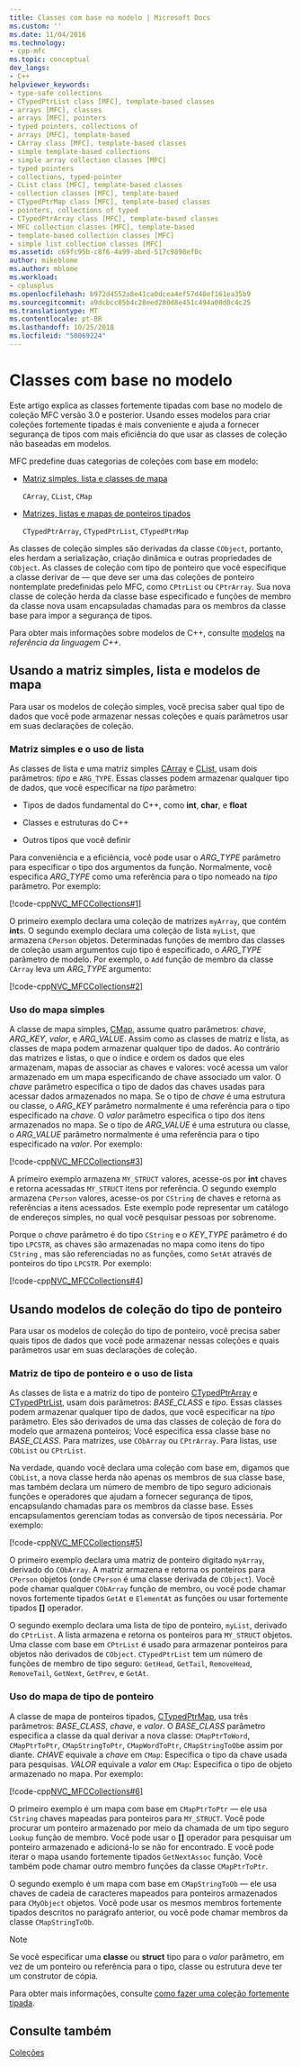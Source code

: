 ```yaml
---
title: Classes com base no modelo | Microsoft Docs
ms.custom: ''
ms.date: 11/04/2016
ms.technology:
- cpp-mfc
ms.topic: conceptual
dev_langs:
- C++
helpviewer_keywords:
- type-safe collections
- CTypedPtrList class [MFC], template-based classes
- arrays [MFC], classes
- arrays [MFC], pointers
- typed pointers, collections of
- arrays [MFC], template-based
- CArray class [MFC], template-based classes
- simple template-based collections
- simple array collection classes [MFC]
- typed pointers
- collections, typed-pointer
- CList class [MFC], template-based classes
- collection classes [MFC], template-based
- CTypedPtrMap class [MFC], template-based classes
- pointers, collections of typed
- CTypedPtrArray class [MFC], template-based classes
- MFC collection classes [MFC], template-based
- template-based collection classes [MFC]
- simple list collection classes [MFC]
ms.assetid: c69fc95b-c8f6-4a99-abed-517c9898ef0c
author: mikeblome
ms.author: mblome
ms.workload:
- cplusplus
ms.openlocfilehash: b972d4552a8e41ca0dcea4ef57d48ef161ea35b9
ms.sourcegitcommit: a9dcbcc85b4c28eed280d8e451c494a00d8c4c25
ms.translationtype: MT
ms.contentlocale: pt-BR
ms.lasthandoff: 10/25/2018
ms.locfileid: "50069224"
---
```

# <a name="template-based-classes"></a>Classes com base no modelo

Este artigo explica as classes fortemente tipadas com base no modelo de coleção MFC versão 3.0 e posterior. Usando esses modelos para criar coleções fortemente tipadas é mais conveniente e ajuda a fornecer segurança de tipos com mais eficiência do que usar as classes de coleção não baseadas em modelos.

MFC predefine duas categorias de coleções com base em modelo:

- [Matriz simples, lista e classes de mapa](#_core_using_simple_array.2c_.list.2c_.and_map_templates)

   `CArray`, `CList`, `CMap`

- [Matrizes, listas e mapas de ponteiros tipados](#_core_using_typed.2d.pointer_collection_templates)

   `CTypedPtrArray`, `CTypedPtrList`, `CTypedPtrMap`

As classes de coleção simples são derivadas da classe `CObject`, portanto, eles herdam a serialização, criação dinâmica e outras propriedades de `CObject`. As classes de coleção com tipo de ponteiro que você especifique a classe derivar de — que deve ser uma das coleções de ponteiro nontemplate predefinidas pelo MFC, como `CPtrList` ou `CPtrArray`. Sua nova classe de coleção herda da classe base especificado e funções de membro da classe nova usam encapsuladas chamadas para os membros da classe base para impor a segurança de tipos.

Para obter mais informações sobre modelos de C++, consulte [modelos](../cpp/templates-cpp.md) na *referência da linguagem C++*.

##  <a name="_core_using_simple_array.2c_.list.2c_.and_map_templates"></a> Usando a matriz simples, lista e modelos de mapa

Para usar os modelos de coleção simples, você precisa saber qual tipo de dados que você pode armazenar nessas coleções e quais parâmetros usar em suas declarações de coleção.

###  <a name="_core_simple_array_and_list_usage"></a> Matriz simples e o uso de lista

As classes de lista e uma matriz simples [CArray](../mfc/reference/carray-class.md) e [CList](../mfc/reference/clist-class.md), usam dois parâmetros: *tipo* e `ARG_TYPE`. Essas classes podem armazenar qualquer tipo de dados, que você especificar na *tipo* parâmetro:

- Tipos de dados fundamental do C++, como **int**, **char**, e **float**

- Classes e estruturas do C++

- Outros tipos que você definir

Para conveniência e a eficiência, você pode usar o *ARG_TYPE* parâmetro para especificar o tipo dos argumentos da função. Normalmente, você especifica *ARG_TYPE* como uma referência para o tipo nomeado na *tipo* parâmetro. Por exemplo:

[!code-cpp[NVC_MFCCollections#1](../mfc/codesnippet/cpp/template-based-classes_1.cpp)]

O primeiro exemplo declara uma coleção de matrizes `myArray`, que contém **int**s. O segundo exemplo declara uma coleção de lista `myList`, que armazena `CPerson` objetos. Determinadas funções de membro das classes de coleção usam argumentos cujo tipo é especificado, o *ARG_TYPE* parâmetro de modelo. Por exemplo, o `Add` função de membro da classe `CArray` leva um *ARG_TYPE* argumento:

[!code-cpp[NVC_MFCCollections#2](../mfc/codesnippet/cpp/template-based-classes_2.cpp)]

###  <a name="_core_simple_map_usage"></a> Uso do mapa simples

A classe de mapa simples, [CMap](../mfc/reference/cmap-class.md), assume quatro parâmetros: *chave*, *ARG_KEY*, *valor*, e *ARG_VALUE*. Assim como as classes de matriz e lista, as classes de mapa podem armazenar qualquer tipo de dados. Ao contrário das matrizes e listas, o que o índice e ordem os dados que eles armazenam, mapas de associar as chaves e valores: você acessa um valor armazenado em um mapa especificando de chave associado um valor. O *chave* parâmetro especifica o tipo de dados das chaves usadas para acessar dados armazenados no mapa. Se o tipo de *chave* é uma estrutura ou classe, o *ARG_KEY* parâmetro normalmente é uma referência para o tipo especificado na *chave*. O *valor* parâmetro especifica o tipo dos itens armazenados no mapa. Se o tipo de *ARG_VALUE* é uma estrutura ou classe, o *ARG_VALUE* parâmetro normalmente é uma referência para o tipo especificado na *valor*. Por exemplo:

[!code-cpp[NVC_MFCCollections#3](../mfc/codesnippet/cpp/template-based-classes_3.cpp)]

A primeiro exemplo armazena `MY_STRUCT` valores, acesse-os por **int** chaves e retorna acessadas `MY_STRUCT` itens por referência. O segundo exemplo armazena `CPerson` valores, acesse-os por `CString` de chaves e retorna as referências a itens acessados. Este exemplo pode representar um catálogo de endereços simples, no qual você pesquisar pessoas por sobrenome.

Porque o *chave* parâmetro é do tipo `CString` e o *KEY_TYPE* parâmetro é do tipo `LPCSTR`, as chaves são armazenadas no mapa como itens do tipo `CString` , mas são referenciadas no as funções, como `SetAt` através de ponteiros do tipo `LPCSTR`. Por exemplo:

[!code-cpp[NVC_MFCCollections#4](../mfc/codesnippet/cpp/template-based-classes_4.cpp)]

##  <a name="_core_using_typed.2d.pointer_collection_templates"></a> Usando modelos de coleção do tipo de ponteiro

Para usar os modelos de coleção do tipo de ponteiro, você precisa saber quais tipos de dados que você pode armazenar nessas coleções e quais parâmetros usar em suas declarações de coleção.

###  <a name="_core_typed.2d.pointer_array_and_list_usage"></a> Matriz de tipo de ponteiro e o uso de lista

As classes de lista e a matriz do tipo de ponteiro [CTypedPtrArray](../mfc/reference/ctypedptrarray-class.md) e [CTypedPtrList](../mfc/reference/ctypedptrlist-class.md), usam dois parâmetros: *BASE_CLASS* e *tipo*. Essas classes podem armazenar qualquer tipo de dados, que você especificar na *tipo* parâmetro. Eles são derivados de uma das classes de coleção de fora do modelo que armazena ponteiros; Você especifica essa classe base no *BASE_CLASS*. Para matrizes, use `CObArray` ou `CPtrArray`. Para listas, use `CObList` ou `CPtrList`.

Na verdade, quando você declara uma coleção com base em, digamos que `CObList`, a nova classe herda não apenas os membros de sua classe base, mas também declara um número de membro de tipo seguro adicionais funções e operadores que ajudam a fornecer segurança de tipos, encapsulando chamadas para os membros da classe base. Esses encapsulamentos gerenciam todas as conversão de tipos necessária. Por exemplo:

[!code-cpp[NVC_MFCCollections#5](../mfc/codesnippet/cpp/template-based-classes_5.cpp)]

O primeiro exemplo declara uma matriz de ponteiro digitado `myArray`, derivado do `CObArray`. A matriz armazena e retorna os ponteiros para `CPerson` objetos (onde `CPerson` é uma classe derivada de `CObject`). Você pode chamar qualquer `CObArray` função de membro, ou você pode chamar novos fortemente tipados `GetAt` e `ElementAt` as funções ou usar fortemente tipados **[]** operador.

O segundo exemplo declara uma lista de tipo de ponteiro, `myList`, derivado do `CPtrList`. A lista armazena e retorna os ponteiros para `MY_STRUCT` objetos. Uma classe com base em `CPtrList` é usado para armazenar ponteiros para objetos não derivados de `CObject`. `CTypedPtrList` tem um número de funções de membro de tipo seguro: `GetHead`, `GetTail`, `RemoveHead`, `RemoveTail`, `GetNext`, `GetPrev`, e `GetAt`.

###  <a name="_core_typed.2d.pointer_map_usage"></a> Uso do mapa de tipo de ponteiro

A classe de mapa de ponteiros tipados, [CTypedPtrMap](../mfc/reference/ctypedptrmap-class.md), usa três parâmetros: *BASE_CLASS*, *chave*, e *valor*. O *BASE_CLASS* parâmetro especifica a classe da qual derivar a nova classe: `CMapPtrToWord`, `CMapPtrToPtr`, `CMapStringToPtr`, `CMapWordToPtr`, `CMapStringToOb`e assim por diante. *CHAVE* equivale a *chave* em `CMap`: Especifica o tipo da chave usada para pesquisas. *VALOR* equivale a *valor* em `CMap`: Especifica o tipo de objeto armazenado no mapa. Por exemplo:

[!code-cpp[NVC_MFCCollections#6](../mfc/codesnippet/cpp/template-based-classes_6.cpp)]

O primeiro exemplo é um mapa com base em `CMapPtrToPtr` — ele usa `CString` chaves mapeadas para ponteiros para `MY_STRUCT`. Você pode procurar um ponteiro armazenado por meio da chamada de um tipo seguro `Lookup` função de membro. Você pode usar o **[]** operador para pesquisar um ponteiro armazenado e adicioná-lo se não for encontrado. E você pode iterar o mapa usando fortemente tipados `GetNextAssoc` função. Você também pode chamar outro membro funções da classe `CMapPtrToPtr`.

O segundo exemplo é um mapa com base em `CMapStringToOb` — ele usa chaves de cadeia de caracteres mapeados para ponteiros armazenados para `CMyObject` objetos. Você pode usar os mesmos membros fortemente tipados descritos no parágrafo anterior, ou você pode chamar membros da classe `CMapStringToOb`.

> [!NOTE]
>  Se você especificar uma **classe** ou **struct** tipo para o *valor* parâmetro, em vez de um ponteiro ou referência para o tipo, classe ou estrutura deve ter um construtor de cópia.

Para obter mais informações, consulte [como fazer uma coleção fortemente tipada](../mfc/how-to-make-a-type-safe-collection.md).

## <a name="see-also"></a>Consulte também

[Coleções](../mfc/collections.md)

